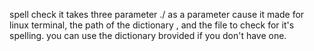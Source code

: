 spell check
it takes three parameter ./ as a parameter cause it made for linux terminal, the path of the dictionary , and the file to check for it's spelling.
you can use the dictionary brovided if you don't have one.
